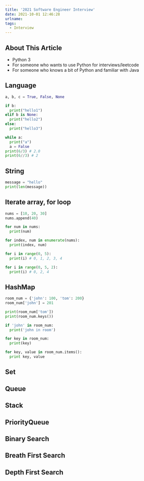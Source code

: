 ```yaml
---
title: '2021 Software Engineer Interview'
date: 2021-10-01 12:46:28
urlname:
tags: 
  - Interview
---
```


## About This Article

* Python 3
* For someone who wants to use Python for interviews/leetcode
* For someone who knows a bit of Python and familiar with Java

## Language

```python
a, b, c = True, False, None

if b:
  print("hello1")
elif b is None:
  print("hello2")
else:
  print("hello3")

while a:
  print("a")
  a = False
print(6/3) # 2.0
print(6//3) # 2
```

## String

```python
message = "hello"
print(len(message))
```

## Iterate array, for loop

```python
nums = [10, 20, 30]
nums.append(40)

for num in nums:
  print(num)

for index, num in enumerate(nums):
  print(index, num)

for i in range(0, 5):
  print(i) # 0, 1, 2, 3, 4

for i in range(0, 5, 2):
  print(i) # 0, 2, 4
```

## HashMap

```python
room_num = {'john': 100, 'tom': 200}
room_num['john'] = 201

print(room_num['tom'])
print(room_num.keys())

if 'john' in room_num:
  print('john in room')

for key in room_num:
  print(key)

for key, value in room_num.items():
  print key, value
```

## Set

## Queue

## Stack

## PriorityQueue

## Binary Search

## Breath First Search

## Depth First Search
